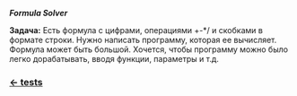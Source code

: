 <b><i>Formula Solver</i></b>

<b>Задача:</b>
Есть формула с цифрами, операциями +-*/ и скобками в формате строки. Нужно написать программу, которая ее вычисляет. Формула может быть большой. Хочется, чтобы программу можно было легко дорабатывать, вводя функции, параметры и т.д.

### <a href="https://github.com/NoOmega/tests"><- tests</a>
